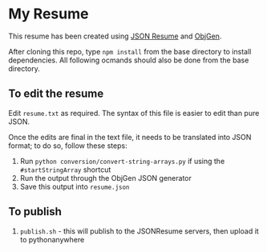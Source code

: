 # My Resume

This resume has been created using [JSON Resume](https://jsonresume.org) and [ObjGen](www.objgen.com/json).

After cloning this repo, type `npm install` from the base directory to install dependencies.  All following ocmands should also be done from the base directory.

## To edit the resume

Edit `resume.txt` as required.  The syntax of this file is easier to edit than pure JSON.

Once the edits are final in the text file, it needs to be translated into JSON format; to do so, follow these steps:

1. Run `python conversion/convert-string-arrays.py` if using the `#startStringArray` shortcut
1. Run the output through the ObjGen JSON generator
1. Save this output into `resume.json`

## To publish

1. `publish.sh` - this will publish to the JSONResume servers, then upload it to pythonanywhere
